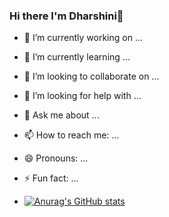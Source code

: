 ### Hi there I'm Dharshini👋

- 🔭 I’m currently working on ...
- 🌱 I’m currently learning ...
- 👯 I’m looking to collaborate on ...
- 🤔 I’m looking for help with ...
- 💬 Ask me about ...
- 📫 How to reach me: ...
- 😄 Pronouns: ...
- ⚡ Fun fact: ...

- [![Anurag's GitHub stats](https://github-readme-stats.vercel.app/api?username=DharshiniR04)](https://github.com/anuraghazra/github-readme-stats)

